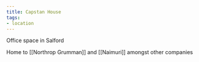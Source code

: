 ```yaml
---
title: Capstan House
tags:
- location
---
```


Office space in Salford

Home to [[Northrop Grumman]] and [[Naimuri]] amongst other companies